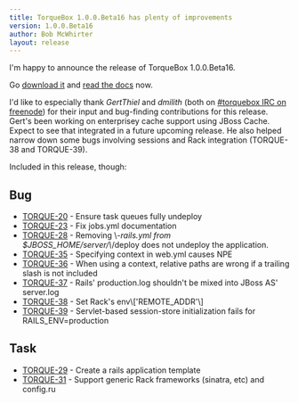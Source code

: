 ```yaml
---
title: TorqueBox 1.0.0.Beta16 has plenty of improvements
version: 1.0.0.Beta16
author: Bob McWhirter
layout: release
---
```

I'm happy to announce the release of TorqueBox 1.0.0.Beta16.

Go [download it](/download/) and [read the docs](/documentation/#{page.version}/) now.

I'd like to especially thank *GertThiel* and *dmilith* (both on [#torquebox IRC on freenode](/community/irc/)) 
for their input and bug-finding contributions for this release.  Gert's been working on enterprisey cache 
support using JBoss Cache.  Expect to see that integrated in a future upcoming release.  He also helped 
narrow down some bugs involving sessions and Rack integration (TORQUE-38 and TORQUE-39).

Included in this release, though:

## Bug

* [TORQUE-20](https://jira.jboss.org/jira/browse/TORQUE-20) - Ensure task queues fully undeploy
* [TORQUE-23](https://jira.jboss.org/jira/browse/TORQUE-23) - Fix jobs.yml documentation
* [TORQUE-28](https://jira.jboss.org/jira/browse/TORQUE-28) - Removing \\*-rails.yml from $JBOSS_HOME/server/\\*/deploy does not undeploy the application.
* [TORQUE-35](https://jira.jboss.org/jira/browse/TORQUE-35) - Specifying context in web.yml causes NPE
* [TORQUE-36](https://jira.jboss.org/jira/browse/TORQUE-36) - When using a context, relative paths are wrong if a trailing slash is not included
* [TORQUE-37](https://jira.jboss.org/jira/browse/TORQUE-37) - Rails' production.log shouldn't be mixed into JBoss AS' server.log
* [TORQUE-38](https://jira.jboss.org/jira/browse/TORQUE-38) - Set Rack's env\\['REMOTE_ADDR'\\]
* [TORQUE-39](https://jira.jboss.org/jira/browse/TORQUE-39) - Servlet-based session-store initialization fails for RAILS_ENV=production

## Task

* [TORQUE-29](https://jira.jboss.org/jira/browse/TORQUE-29) - Create a rails application template
* [TORQUE-31](https://jira.jboss.org/jira/browse/TORQUE-31) - Support generic Rack frameworks (sinatra, etc) and config.ru


